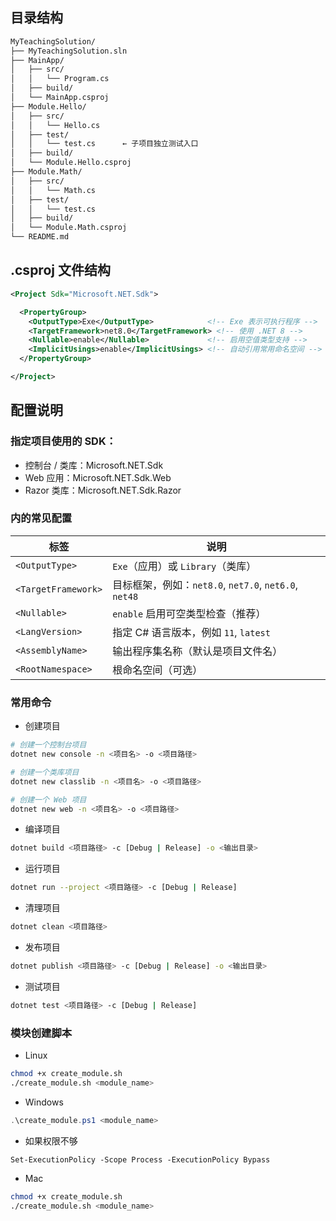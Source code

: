 ## 目录结构

```bash
MyTeachingSolution/
├── MyTeachingSolution.sln
├── MainApp/
│   ├── src/
│   │   └── Program.cs
│   ├── build/
│   └── MainApp.csproj
├── Module.Hello/
│   ├── src/
│   │   └── Hello.cs
│   ├── test/
│   │   └── test.cs      ← 子项目独立测试入口
│   ├── build/
│   └── Module.Hello.csproj
├── Module.Math/
│   ├── src/
│   │   └── Math.cs
│   ├── test/
│   │   └── test.cs
│   ├── build/
│   └── Module.Math.csproj
└── README.md
```
 
## .csproj 文件结构

```xml
<Project Sdk="Microsoft.NET.Sdk">

  <PropertyGroup>
    <OutputType>Exe</OutputType>            <!-- Exe 表示可执行程序 -->
    <TargetFramework>net8.0</TargetFramework> <!-- 使用 .NET 8 -->
    <Nullable>enable</Nullable>             <!-- 启用空值类型支持 -->
    <ImplicitUsings>enable</ImplicitUsings> <!-- 自动引用常用命名空间 -->
  </PropertyGroup>

</Project>
```


## 配置说明

### <Project Sdk="...">

### 指定项目使用的 SDK：

- 控制台 / 类库：Microsoft.NET.Sdk
- Web 应用：Microsoft.NET.Sdk.Web
- Razor 类库：Microsoft.NET.Sdk.Razor

### <PropertyGroup> 内的常见配置

| 标签                  | 说明                                            |
| ------------------- | --------------------------------------------- |
| `<OutputType>`      | `Exe`（应用）或 `Library`（类库）                      |
| `<TargetFramework>` | 目标框架，例如：`net8.0`, `net7.0`, `net6.0`, `net48` |
| `<Nullable>`        | `enable` 启用可空类型检查（推荐）                         |
| `<LangVersion>`     | 指定 C# 语言版本，例如 `11`, `latest`                  |
| `<AssemblyName>`    | 输出程序集名称（默认是项目文件名）                             |
| `<RootNamespace>`   | 根命名空间（可选）                                     |


### 常用命令

- 创建项目

```bash
# 创建一个控制台项目
dotnet new console -n <项目名> -o <项目路径>

# 创建一个类库项目
dotnet new classlib -n <项目名> -o <项目路径>

# 创建一个 Web 项目
dotnet new web -n <项目名> -o <项目路径>
```

- 编译项目

```bash
dotnet build <项目路径> -c [Debug | Release] -o <输出目录>
```

- 运行项目

```bash
dotnet run --project <项目路径> -c [Debug | Release]
```

- 清理项目

```bash
dotnet clean <项目路径>
```

- 发布项目

```bash
dotnet publish <项目路径> -c [Debug | Release] -o <输出目录>
```

- 测试项目

```bash
dotnet test <项目路径> -c [Debug | Release]
```

### 模块创建脚本

- Linux

```bash
chmod +x create_module.sh
./create_module.sh <module_name>
```

- Windows

```powershell
.\create_module.ps1 <module_name>
```

- 如果权限不够

```poweshell
Set-ExecutionPolicy -Scope Process -ExecutionPolicy Bypass
```

- Mac

```bash
chmod +x create_module.sh
./create_module.sh <module_name>
```